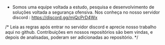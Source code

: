 - Somos uma equipe voltada a estudo, pesquisa e desenvolvimento de soluções voltada a segurança ofensiva.
Nos conheça no nosso servidor discord : https://discord.gg/mjQcPrD4Wx

/* Leia as regras após entrar no servidor discord e aprecie nosso trabalho aqui no github.
   Contribuições em nossos repositórios são bem vindas, e depois de analisadas, poderam ser
   adicionadas ao repositório. */
